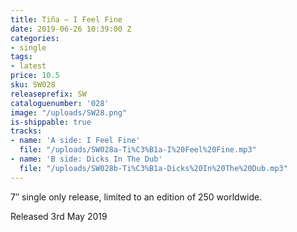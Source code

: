 ```yaml
---
title: Tiña – I Feel Fine
date: 2019-06-26 10:39:00 Z
categories:
- single
tags:
- latest
price: 10.5
sku: SW028
releaseprefix: SW
cataloguenumber: '028'
image: "/uploads/SW28.png"
is-shippable: true
tracks:
- name: 'A side: I Feel Fine'
  file: "/uploads/SW028a-Ti%C3%B1a-I%20Feel%20Fine.mp3"
- name: 'B side: Dicks In The Dub'
  file: "/uploads/SW028b-Ti%C3%B1a-Dicks%20In%20The%20Dub.mp3"
---
```


7″ single only release, limited to an edition of 250 worldwide.

Released 3rd May 2019